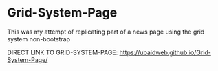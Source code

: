 # Grid-System-Page
This was my attempt of replicating part of a news page using the grid system non-bootstrap

DIRECT LINK TO GRID-SYSTEM-PAGE: https://ubaidweb.github.io/Grid-System-Page/
